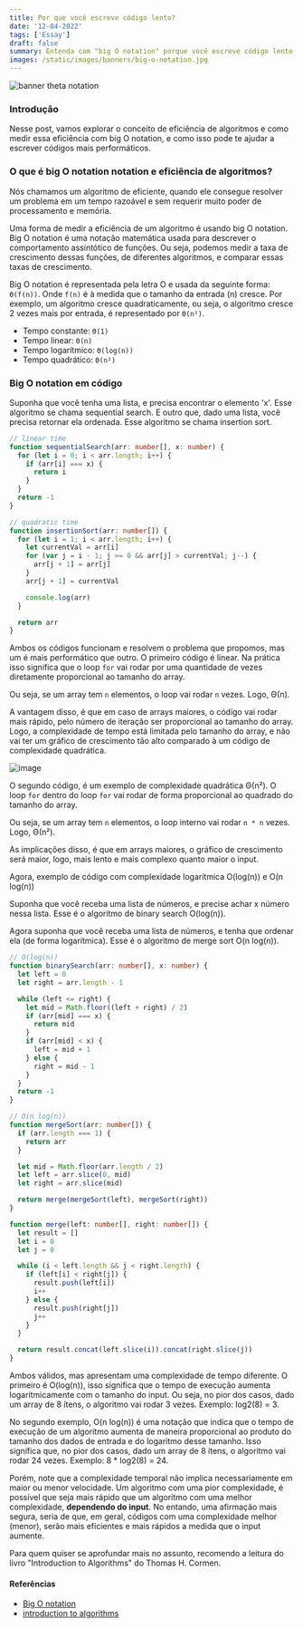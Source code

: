 ```yaml
---
title: Por que você escreve código lento?
date: '12-04-2022'
tags: ['Essay']
draft: false
summary: Entenda com "big O notation" porque você escreve código lento
images: /static/images/banners/big-o-notation.jpg
---
```


![banner theta notation](/static/images/banners/big-o-notation.jpg)

### Introdução

Nesse post, vamos explorar o conceito de eficiência de algoritmos e como medir essa eficiência com big O notation, e como isso pode te ajudar a escrever códigos mais performáticos.

### O que é big O notation notation e eficiência de algoritmos?

Nós chamamos um algoritmo de eficiente, quando ele consegue resolver um problema em um tempo razoável e sem requerir muito poder de processamento e memória.

Uma forma de medir a eficiência de um algoritmo é usando big O notation. Big O notation é uma notação matemática usada para descrever o comportamento assintótico de funções. Ou seja, podemos medir a taxa de crescimento dessas funções, de diferentes algoritmos, e comparar essas taxas de crescimento.

Big O notation é representada pela letra O e usada da seguinte forma: `Θ(f(n))`. Onde `f(n)` é à medida que o tamanho da entrada (n) cresce. Por exemplo, um algoritmo cresce quadraticamente, ou seja, o algoritmo cresce 2 vezes mais por entrada, é representado por `Θ(n²)`.

- Tempo constante: `Θ(1)`
- Tempo linear: `Θ(n)`
- Tempo logarítmico: `Θ(log(n))`
- Tempo quadrático: `Θ(n²)`

### Big O notation em código

Suponha que você tenha uma lista, e precisa encontrar o elemento 'x'. Esse algoritmo se chama sequential search.
E outro que, dado uma lista, você precisa retornar ela ordenada. Esse algoritmo se chama insertion sort.

```typescript
// linear time
function sequentialSearch(arr: number[], x: number) {
  for (let i = 0; i < arr.length; i++) {
    if (arr[i] === x) {
      return i
    }
  }
  return -1
}
```

```typescript
// quadratic time
function insertionSort(arr: number[]) {
  for (let i = 1; i < arr.length; i++) {
    let currentVal = arr[i]
    for (var j = i - 1; j >= 0 && arr[j] > currentVal; j--) {
      arr[j + 1] = arr[j]
    }
    arr[j + 1] = currentVal

    console.log(arr)
  }

  return arr
}
```

Ambos os códigos funcionam e resolvem o problema que propomos, mas um é mais performático que outro.
O primeiro código é linear. Na prática isso significa que o loop `for` vai rodar por uma quantidade de vezes diretamente proporcional ao tamanho do array.

Ou seja, se um array tem `n` elementos, o loop vai rodar `n` vezes. Logo, Θ(n).

A vantagem disso, é que em caso de arrays maiores, o código vai rodar mais rápido, pelo número de iteração ser proporcional ao tamanho do array. Logo, a complexidade de tempo está limitada pelo tamanho do array, e não vai ter um gráfico de crescimento tão alto comparado à um código de complexidade quadrática.

![image](/static/images/posts/big-o-notation.jpeg)

O segundo código, é um exemplo de complexidade quadrática Θ(n²). O loop `for` dentro do loop `for` vai rodar de forma proporcional ao quadrado do tamanho do array.

Ou seja, se um array tem `n` elementos, o loop interno vai rodar `n * n` vezes. Logo, Θ(n²).

As implicações disso, é que em arrays maiores, o gráfico de crescimento será maior, logo, mais lento e mais complexo quanto maior o input.

Agora, exemplo de código com complexidade logarítmica O(log(n)) e O(n log(n))

Suponha que você receba uma lista de números, e precise achar x número nessa lista. Esse é o algoritmo de binary search O(log(n)).

Agora suponha que você receba uma lista de números, e tenha que ordenar ela (de forma logarítmica). Esse é o algoritmo de merge sort O(n log(n)).

```typescript
// O(log(n))
function binarySearch(arr: number[], x: number) {
  let left = 0
  let right = arr.length - 1

  while (left <= right) {
    let mid = Math.floor((left + right) / 2)
    if (arr[mid] === x) {
      return mid
    }
    if (arr[mid] < x) {
      left = mid + 1
    } else {
      right = mid - 1
    }
  }
  return -1
}
```

```typescript
// O(n log(n))
function mergeSort(arr: number[]) {
  if (arr.length === 1) {
    return arr
  }

  let mid = Math.floor(arr.length / 2)
  let left = arr.slice(0, mid)
  let right = arr.slice(mid)

  return merge(mergeSort(left), mergeSort(right))
}

function merge(left: number[], right: number[]) {
  let result = []
  let i = 0
  let j = 0

  while (i < left.length && j < right.length) {
    if (left[i] < right[j]) {
      result.push(left[i])
      i++
    } else {
      result.push(right[j])
      j++
    }
  }

  return result.concat(left.slice(i)).concat(right.slice(j))
}
```

Ambos válidos, mas apresentam uma complexidade de tempo diferente.
O primeiro é O(log(n)), isso significa que o tempo de execução aumenta logaritmicamente com o tamanho do input.
Ou seja, no pior dos casos, dado um array de 8 ítens, o algoritmo vai rodar 3 vezes. Exemplo: log2(8) = 3.

No segundo exemplo, O(n log(n)) é uma notação que indica que o tempo de execução de um algoritmo aumenta de maneira proporcional ao produto do tamanho dos dados de entrada e do logaritmo desse tamanho. Isso significa que, no pior dos casos, dado um array de 8 ítens, o algoritmo vai rodar 24 vezes. Exemplo: 8 * log2(8) = 24. 

Porém, note que a complexidade temporal não implica necessariamente em maior ou menor velocidade.
Um algoritmo com uma pior complexidade, é possível que seja mais rápido que um algoritmo com uma melhor complexidade, **dependendo do input**. No entando, uma afirmação mais segura, seria de que, em geral, códigos com uma complexidade melhor (menor), serão mais eficientes e mais rápidos a medida que o input aumente.

Para quem quiser se aprofundar mais no assunto, recomendo a leitura do livro "Introduction to Algorithms" do Thomas H. Cormen.

#### Referências

- [Big O notation ](https://en.wikipedia.org/wiki/Big_O_notation)
- [introduction to algorithms](https://www.amazon.com.br/Introduction-Algorithms-Thomas-H-Cormen/dp/0262033844)
